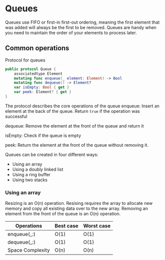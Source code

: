 #  Queues

Queues use FIFO or first-in first-out ordering, meaning the first element that was added will always be the first to be removed. Queues are handy when you need to maintain the order of your elements to process later.

## Common operations
Protocol for queues
```swift
public protocol Queue {
    associatedtype Element
    mutating func enqueue(_ element: Element) -> Bool
    mutating func dequeue() -> Element?
    var isEmpty: Bool { get }
    var peek: Element? { get }
}
```

The protocol describes the core operations of the queue
enqueue: Insert an element at the back of the queue. Return `true` if the operation was successful 

dequeue: Remove the element at the front of the queue and return it

isEmpty: Check if the queue is empty

peek: Return the element at the front of the queue without removing it.

Queues can be created in four different ways:
- Using an array
- Using a doubly linked list 
- Using a ring buffer
- Using two stacks

### Using an array
Resizing is an O(n) operation. Resising requires the array to allocate new memory and copy all existing data over to the new array.
Removing an element from the front of the queue is an O(n) operation.

Operations|Best case|Worst case
-------------|-----------|-------------
enqueue(_:)|O(1)|O(1)
dequeue(_:)|O(1)|O(1)
Space Complexity|O(n)|O(n)
